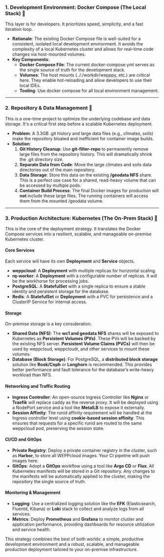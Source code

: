 ### **1\. Development Environment: Docker Compose (The Local Stack) 🐳**

This layer is for developers. It prioritizes speed, simplicity, and a fast iteration loop.

* **Rationale**: The existing Docker Compose file is well-suited for a consistent, isolated local development environment. It avoids the complexity of a local Kubernetes cluster and allows for real-time code changes via host-mounted volumes.  
* **Key Components**:  
  * **Docker Compose File**: The current docker-compose.yml serves as the single source of truth for the development stack.  
  * **Volumes**: The host mounts (../:/workdir/wepppy, etc.) are critical here. They enable hot-reloading and allow developers to use their local IDEs.  
  * **Tooling**: Use docker compose for all local environment management.

---

### **2\. Repository & Data Management 🧹**

This is a one-time project to optimize the underlying codebase and data storage. It's a critical first step before a scalable Kubernetes deployment.

* **Problem**: A 3.3GB .git history and large data files (e.g., climates, soils) make the repository bloated and inefficient for container image builds.  
* **Solution**:  
  1. **Git History Cleanup**: Use **git-filter-repo** to permanently remove large files from the repository history. This will dramatically shrink the .git directory size.  
  2. **Separate Data from Code**: Move the large climates and soils data directories out of the main repository.  
  3. **Data Storage**: Store this data on the existing **/geodata NFS** share. This is a perfect use case for a shared, read-heavy volume that can be accessed by multiple pods.  
  4. **Container Build Process**: The final Docker images for production will **not** include these large files. The running containers will access them from the mounted /geodata volume.

---

### **3\. Production Architecture: Kubernetes (The On-Prem Stack) 🚀**

This is the core of the deployment strategy. It translates the Docker Compose services into a resilient, scalable, and manageable on-premise Kubernetes cluster.

#### **Core Services**

Each service will have its own **Deployment** and **Service** objects.

* **weppcloud**: A **Deployment** with multiple replicas for horizontal scaling.  
* **rq-worker**: A **Deployment** with a configurable number of replicas. It will be the workhorse for processing jobs.  
* **PostgreSQL**: A **StatefulSet** with a single replica to ensure a stable identity and persistent storage for the database.  
* **Redis**: A **StatefulSet** or **Deployment** with a PVC for persistence and a ClusterIP Service for internal access.

#### **Storage**

On-premise storage is a key consideration.

* **Shared Data (NFS)**: The **wc1 and geodata NFS** shares will be exposed to Kubernetes as **Persistent Volumes (PVs)**. These PVs will be backed by the existing NFS server. **Persistent Volume Claims (PVCs)** will then be used by weppcloud, weppcloudr, and other services to mount these volumes.  
* **Database (Block Storage)**: For PostgreSQL, a **distributed block storage** solution like **Rook/Ceph** or **Longhorn** is recommended. This provides better performance and fault tolerance for the database's write-heavy workload than NFS.

#### **Networking and Traffic Routing**

* **Ingress Controller**: An open-source Ingress Controller like **Nginx** or **Traefik** will replace caddy as the reverse proxy. It will be deployed using a NodePort service and a tool like **MetalLB** to expose it externally.  
* **Session Affinity**: The runid affinity requirement will be handled at the Ingress controller level using **cookie-based session affinity**. This ensures that requests for a specific runid are routed to the same weppcloud pod, preserving the session state.

#### **CI/CD and GitOps**

* **Private Registry**: Deploy a private container registry in the cluster, such as **Harbor**, to store all WEPPcloud images. Your CI pipeline will push images here.  
* **GitOps**: Adopt a **GitOps** workflow using a tool like **Argo CD** or **Flux**. All Kubernetes manifests will be stored in a Git repository. Any changes to the manifests will be automatically applied to the cluster, making the repository the single source of truth.

#### **Monitoring & Management**

* **Logging**: Use a centralized logging solution like the **EFK** (Elasticsearch, Fluentd, Kibana) or **Loki** stack to collect and analyze logs from all services.  
* **Metrics**: Deploy **Prometheus** and **Grafana** to monitor cluster and application performance, providing dashboards for resource utilization and service health.

This strategy combines the best of both worlds: a simple, productive development environment and a robust, scalable, and manageable production deployment tailored to your on-premise infrastructure.

